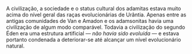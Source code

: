 ﻿A civilização, a sociedade e o status cultural dos adamitas estava muito acima do nível geral das raças evolucionárias de Urântia. Apenas entre as antigas comunidades de Van e Amadon e os adamsonitas havia uma civilização de algum modo comparável. Todavia a civilização do segundo Éden era uma estrutura artificial — *não havia sido evoluída —* e estava portanto condenada a deteriorar-se até alcançar um nível evolucionário natural.